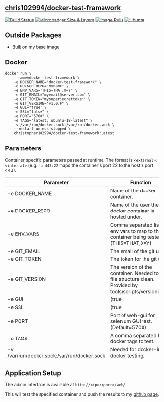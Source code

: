  
## [chris102994/docker-test-framework](https://github.com/chris102994/docker-test-framework)

[![Build Status](https://travis-ci.com/chris102994/docker-test-framework.svg?branch=master)](https://travis-ci.com/chris102994/docker-test-framework)
[![Microbadger Size & Layers](https://images.microbadger.com/badges/image/christopher102994/docker-test-framework.svg)](https://microbadger.com/images/christopher102994/docker-test-framework "Get your own image badge on microbadger.com")
[![Image Pulls](https://img.shields.io/docker/pulls/christopher102994/docker-test-framework)](https://hub.docker.com/repository/docker/christopher102994/docker-test-framework)
 [![Ubuntu](https://images.microbadger.com/badges/version/christopher102994/docker-test-framework:ubuntu-18-latest.svg)](https://microbadger.com/images/christopher102994/docker-test-framework:ubuntu-18-latest "Get your own version badge on microbadger.com")



## Outside Packages
* Built on my [base image](https://github.com/chris102994/docker-base-image)

## Docker
```
docker run \
	--name=docker-test-framework \
	-e DOCKER_NAME="docker-test-framework" \
	-e DOCKER_REPO="myname" \
	-e ENV_VARS="THIS=THAT,X=Y" \
	-e GIT_EMAIL="myemail@server.com" \
	-e GIT_TOKEN="mysupersecrettoken" \
	-e GIT_VERSION="v1.0.0" \
	-e GUI="true" \
	-e SSL="false" \
	-e PORT="5700" \
	-e TAGS="latest, ubuntu-18-latest" \
	-v /var/run/docker.sock:/var/run/docker.sock \
	--restart unless-stopped \
	christopher102994/docker-test-framework:latest
```

## Parameters
Container specific parameters passed at runtime. The format is `<external>:<internal>` (e.g. `-p 443:22` maps the container's port 22 to the host's port 443).

| Parameter | Function |
| -------- | -------- |
| -e DOCKER_NAME | Name of the docker container. |
| -e DOCKER_REPO | Name of the user the docker container is hosted under. |
| -e ENV_VARS | Comma separated list of env vars to map to the container being tested. i.e. (THIS=THAT,X=Y) |
| -e GIT_EMAIL | The email of the git user. |
| -e GIT_TOKEN | The token for the git user. |
| -e GIT_VERSION | The version of the container. Needed to keep file structure clean. Provided by tools/scripts/versioning.sh |
| -e GUI | (true|false) If a selenium GUI test should be performed or not. (Default=false) |
| -e SSL | (true|false) If a selenium GUI test is performed will it default to http or https protocol. (Default=false) |
| -e PORT | Port of web-gui for selenium GUI test. (Default=5700) |
| -e TAGS | A comma separated list of docker tags to test. |
| -v /var/run/docker.sock:/var/run/docker.sock | Needed for docker-in-docker testing. |


## Application Setup

The admin interface is available at `http://<ip>:<port>/web/`

This will test the specified container and push the results to my [github page](https://github.com/chris102994/chris102994.github.io).
